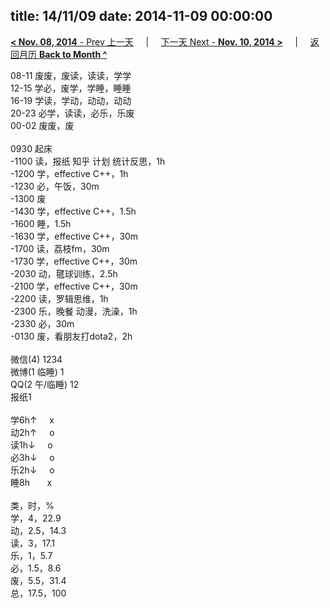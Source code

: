 title: 14/11/09
date: 2014-11-09 00:00:00
---
[**< Nov. 08, 2014** - Prev 上一天](/lifelogs/2014/11/d08.html) &nbsp; &nbsp; | &nbsp; &nbsp; [下一天 Next - **Nov. 10, 2014 >**](/lifelogs/2014/11/d10.html) &nbsp; &nbsp; |  &nbsp; &nbsp; [返回月历 **Back to Month ^**](/lifelogs/2014/11/index.html)
<br/><div>08-11 废废，废读，读读，学学</div><div>12-15 学必，废学，学睡，睡睡</div><div>16-19 学读，学动，动动，动动</div><div>20-23 必学，读读，必乐，乐废</div><div>00-02 废废，废</div><div><br/></div><div>0930 起床</div><div>-1100 读，报纸 知乎 计划 统计反思，1h</div><div>-1200 学，effective C++，1h</div><div>-1230 必，午饭，30m</div><div>-1300 废</div><div>-1430 学，effective C++，1.5h</div><div>-1600 睡，1.5h</div><div>-1630 学，effective C++，30m</div><div>-1700 读，荔枝fm，30m</div><div>-1730 学，effective C++，30m</div><div>-2030 动，毽球训练，2.5h</div><div>-2100 学，effective C++，30m</div><div>-2200 读，罗辑思维，1h</div><div>-2300 乐，晚餐 动漫，洗澡，1h</div><div>-2330 必，30m</div><div>-0130 废，看朋友打dota2，2h</div><div><br/></div><div>微信(4) 1234</div><div>微博(1 临睡) 1</div><div>QQ(2 午/临睡) 12</div><div>报纸1</div><div><br/></div><div>学6h↑     x</div><div>动2h↑     o</div><div>读1h↓     o</div><div>必3h↓     o</div><div>乐2h↓     o</div><div>睡8h       x</div><div><br/></div><div>类，时，%</div><div>学，4，22.9</div><div>动，2.5，14.3</div><div>读，3，17.1</div><div>乐，1，5.7</div><div>必，1.5，8.6</div><div>废，5.5，31.4</div><div>总，17.5，100</div>